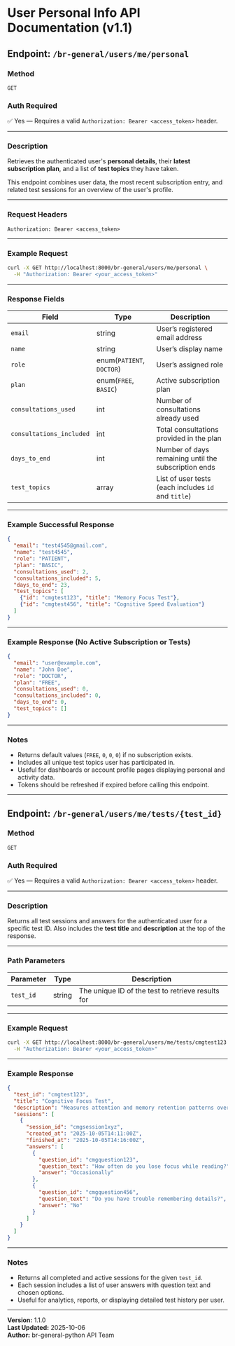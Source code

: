 # User Personal Info API Documentation (v1.1)

## Endpoint: `/br-general/users/me/personal`

### Method
`GET`

### Auth Required
✅ Yes — Requires a valid `Authorization: Bearer <access_token>` header.

---

### Description
Retrieves the authenticated user's **personal details**, their **latest subscription plan**, and a list of **test topics** they have taken.

This endpoint combines user data, the most recent subscription entry, and related test sessions for an overview of the user's profile.

---

### Request Headers

```
Authorization: Bearer <access_token>
```

---

### Example Request

```bash
curl -X GET http://localhost:8000/br-general/users/me/personal \
  -H "Authorization: Bearer <your_access_token>"
```

---

### Response Fields

| Field | Type | Description |
|-------|------|-------------|
| `email` | string | User’s registered email address |
| `name` | string | User’s display name |
| `role` | enum(`PATIENT`, `DOCTOR`) | User’s assigned role |
| `plan` | enum(`FREE`, `BASIC`) | Active subscription plan |
| `consultations_used` | int | Number of consultations already used |
| `consultations_included` | int | Total consultations provided in the plan |
| `days_to_end` | int | Number of days remaining until the subscription ends |
| `test_topics` | array | List of user tests (each includes `id` and `title`) |

---

### Example Successful Response

```json
{
  "email": "test4545@gmail.com",
  "name": "test4545",
  "role": "PATIENT",
  "plan": "BASIC",
  "consultations_used": 2,
  "consultations_included": 5,
  "days_to_end": 23,
  "test_topics": [
    {"id": "cmgtest123", "title": "Memory Focus Test"},
    {"id": "cmgtest456", "title": "Cognitive Speed Evaluation"}
  ]
}
```

---

### Example Response (No Active Subscription or Tests)

```json
{
  "email": "user@example.com",
  "name": "John Doe",
  "role": "DOCTOR",
  "plan": "FREE",
  "consultations_used": 0,
  "consultations_included": 0,
  "days_to_end": 0,
  "test_topics": []
}
```

---

### Notes

- Returns default values (`FREE`, `0`, `0`, `0`) if no subscription exists.
- Includes all unique test topics user has participated in.
- Useful for dashboards or account profile pages displaying personal and activity data.
- Tokens should be refreshed if expired before calling this endpoint.

---

## Endpoint: `/br-general/users/me/tests/{test_id}`

### Method
`GET`

### Auth Required
✅ Yes — Requires a valid `Authorization: Bearer <access_token>` header.

---

### Description
Returns all test sessions and answers for the authenticated user for a specific test ID.
Also includes the **test title** and **description** at the top of the response.

---

### Path Parameters

| Parameter | Type | Description |
|------------|------|-------------|
| `test_id` | string | The unique ID of the test to retrieve results for |

---

### Example Request

```bash
curl -X GET http://localhost:8000/br-general/users/me/tests/cmgtest123 \
  -H "Authorization: Bearer <your_access_token>"
```

---

### Example Response

```json
{
  "test_id": "cmgtest123",
  "title": "Cognitive Focus Test",
  "description": "Measures attention and memory retention patterns over multiple sessions.",
  "sessions": [
    {
      "session_id": "cmgsession1xyz",
      "created_at": "2025-10-05T14:11:00Z",
      "finished_at": "2025-10-05T14:16:00Z",
      "answers": [
        {
          "question_id": "cmgquestion123",
          "question_text": "How often do you lose focus while reading?",
          "answer": "Occasionally"
        },
        {
          "question_id": "cmgquestion456",
          "question_text": "Do you have trouble remembering details?",
          "answer": "No"
        }
      ]
    }
  ]
}
```

---

### Notes

- Returns all completed and active sessions for the given `test_id`.
- Each session includes a list of user answers with question text and chosen options.
- Useful for analytics, reports, or displaying detailed test history per user.

---

**Version:** 1.1.0  
**Last Updated:** 2025-10-06  
**Author:** br-general-python API Team
